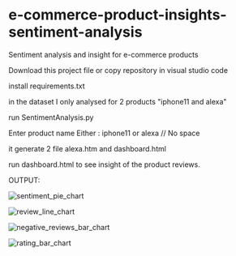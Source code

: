 # e-commerce-product-insights-sentiment-analysis

Sentiment analysis and insight for e-commerce products


Download this project file or copy repository in visual studio code

install requirements.txt


in the dataset I only analysed for 2 products "iphone11 and alexa"



run SentimentAnalysis.py



Enter product name Either : iphone11 or alexa // No space


it generate 2 file alexa.htm and dashboard.html


run dashboard.html to see insight of the product reviews.



OUTPUT:


![sentiment_pie_chart](https://github.com/noordeen123/e-commerce-product-insights-sentiment-analysis/assets/132381713/9b284c05-6259-49fd-bdfa-cd9b7b719c7a)



![review_line_chart](https://github.com/noordeen123/e-commerce-product-insights-sentiment-analysis/assets/132381713/0d510cf9-c688-491e-9c1e-7a00b9a7e015)


![negative_reviews_bar_chart](https://github.com/noordeen123/e-commerce-product-insights-sentiment-analysis/assets/132381713/b5a33db4-aad9-4fe1-9534-052e6f990250)



![rating_bar_chart](https://github.com/noordeen123/e-commerce-product-insights-sentiment-analysis/assets/132381713/3e70d36d-0c80-4227-a3e3-59fc4e0495b3)
